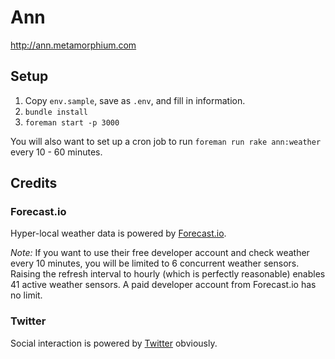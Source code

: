 # Ann

http://ann.metamorphium.com



## Setup

1. Copy `env.sample`, save as `.env`, and fill in information.
2. `bundle install`
3. `foreman start -p 3000`

You will also want to set up a cron job to run `foreman run rake ann:weather` every 10 - 60 minutes.

## Credits

### Forecast.io

Hyper-local weather data is powered by [Forecast.io](http://forecast.io/).

*Note:* If you want to use their free developer account and check weather every 10 minutes, you will be limited to 6 concurrent weather sensors. Raising the refresh interval to hourly (which is perfectly reasonable) enables 41 active weather sensors. A paid developer account from Forecast.io has no limit.

### Twitter

Social interaction is powered by [Twitter](http://twitter.com) obviously.
